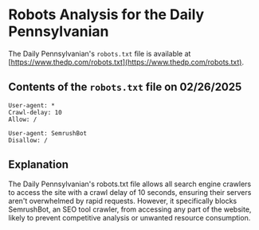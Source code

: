 # Robots Analysis for the Daily Pennsylvanian

The Daily Pennsylvanian's `robots.txt` file is available at
[https://www.thedp.com/robots.txt](https://www.thedp.com/robots.txt).

## Contents of the `robots.txt` file on 02/26/2025

```
User-agent: *
Crawl-delay: 10
Allow: /

User-agent: SemrushBot
Disallow: /
```

## Explanation

The Daily Pennsylvanian's robots.txt file allows all search engine crawlers to 
access the site with a crawl delay of 10 seconds, ensuring their servers aren't 
overwhelmed by rapid requests. However, it specifically blocks SemrushBot, an 
SEO tool crawler, from accessing any part of the website, likely to prevent 
competitive analysis or unwanted resource consumption.

